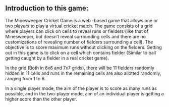 ## Introduction to this game:
  The Minesweeper Cricket Game is a web -based game that allows one or two players to play
a virtual cricket match. The game consists of a grid where players can click on cells to reveal
runs or fielders (like that of Minesweeper, but doesn’t reveal surrounding cells and there are
no customizations of revealing number of fielders surrounding a cell). The objective is to score
maximum runs without clicking on the fielders. Getting out in this game is to click on a cell which
contains fielder (Similar to ball getting caught by a fielder in a real cricket game).

In the grid (Both in 6x6 and 7x7 grids), there will be 11 fielders randomly hidden in 11 cells
and runs in the remaining cells are also allotted randomly, ranging from 1 to 6.

In a single player mode, the aim of the player is to score as many runs as possible, and in the
two-player mode, aim of an individual player is getting a higher score than the other player.
